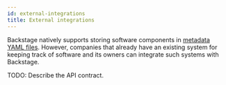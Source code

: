 ```yaml
---
id: external-integrations
title: External integrations
---
```


Backstage natively supports storing software components in
[metadata YAML files](descriptor-format.md). However, companies that already
have an existing system for keeping track of software and its owners can
integrate such systems with Backstage.

TODO: Describe the API contract.
